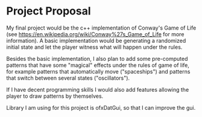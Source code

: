 # Project Proposal
  My final project would be the c++ implementation of Conway's Game of Life (see https://en.wikipedia.org/wiki/Conway%27s_Game_of_Life for more information). A basic implementation would be generating a randomized initial state and let the player witness what will happen under the rules.

  Besides the basic implementation, I also plan to add some pre-computed patterns that have some "magical" effects under the rules of game of life, for example patterns that automatically move ("spaceships") and patterns that switch between several states ("oscillators").

  If I have decent programming skills I would also add features allowing the player to draw patterns by themselves.
  
  Library I am using for this project is ofxDatGui, so that I can improve the gui.
